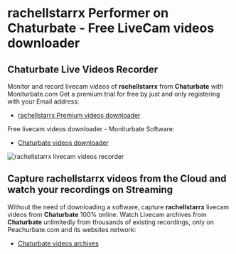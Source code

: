# rachellstarrx Performer on Chaturbate - Free LiveCam videos downloader

## Chaturbate Live Videos Recorder

Monitor and record livecam videos of **rachellstarrx** from **Chaturbate** with Moniturbate.com
Get a premium trial for free by just and only registering with your Email address:
* [rachellstarrx Premium videos downloader](https://moniturbate.com/request-demo-licence-key.html)

Free livecam videos downloader - Moniturbate Software:
* [Chaturbate videos downloader](https://moniturbate.com/moniturbate-download-software.html)

![rachellstarrx livecam videos recorder](https://peachurnet.com/templates/moniturbate-software.png)


## Capture rachellstarrx videos from the Cloud and watch your recordings on Streaming

Without the need of downloading a software, capture **rachellstarrx** livecam videos from **Chaturbate** 100% online.
Watch Livecam archives from **Chaturbate** unlimitedly from thousands of existing recordings, only on Peachurbate.com and its websites network:
* [Chaturbate videos archives](https://peachurnet.com/)